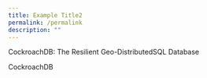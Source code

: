 ```yaml
---
title: Example Title2
permalink: /permalink
description: ""
---
```

 CockroachDB: The Resilient Geo-DistributedSQL Database

CockroachDB